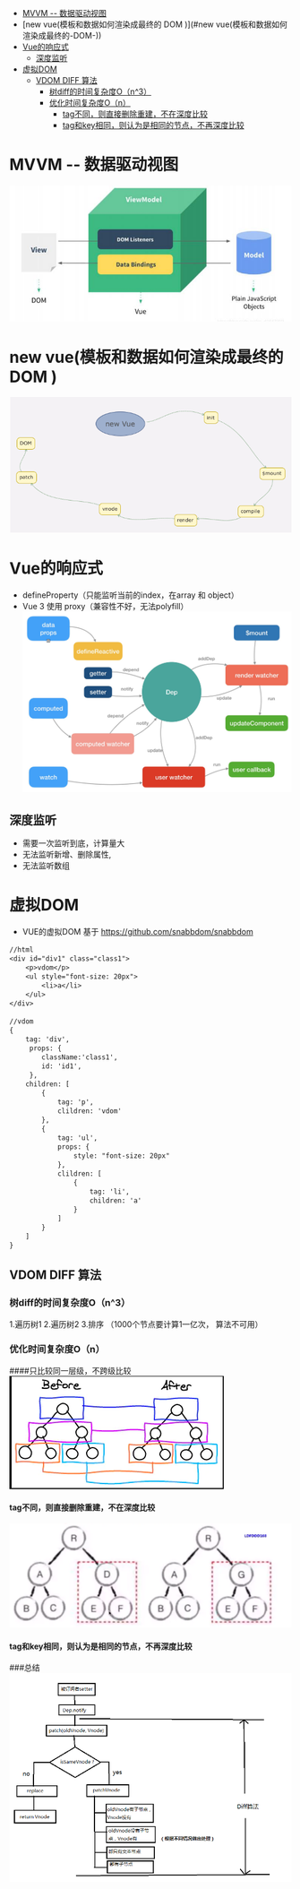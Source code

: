 - [MVVM  -- 数据驱动视图](#MVVM--数据驱动视图)
- [new vue(模板和数据如何渲染成最终的 DOM )](#new vue(模板和数据如何渲染成最终的-DOM-))
- [Vue的响应式](#Vue的响应式)
  * [深度监听](#深度监听)
- [虚拟DOM](#虚拟DOM)
  * [VDOM DIFF 算法](#VDOM-DIFF-算法)
    + [树diff的时间复杂度O（n^3）](#树diff的时间复杂度O-n^3-)
    + [优化时间复杂度O（n）](#优化时间复杂度O-（n）-)
      - [tag不同，则直接删除重建，不在深度比较](#tag不同，则直接删除重建，不在深度比较)
      - [tag和key相同，则认为是相同的节点，不再深度比较](#tag和key相同，则认为是相同的节点，不再深度比较)
      
# MVVM  -- 数据驱动视图
![image](../img/mvvm.jpg)

# new vue(模板和数据如何渲染成最终的 DOM )
![image](../img/new-vue.png)

# Vue的响应式

* defineProperty（只能监听当前的index，在array 和 object）
* Vue 3 使用 proxy（兼容性不好，无法polyfill）
![image](../img/reactive.png)

## 深度监听
* 需要一次监听到底，计算量大
* 无法监听新增、删除属性,
* 无法监听数组

# 虚拟DOM
* VUE的虚拟DOM 基于 https://github.com/snabbdom/snabbdom
```vue
//html
<div id="div1" class="class1">
    <p>vdom</p>
    <ul style="font-size: 20px">
        <li>a</li>
    </ul>
</div>

//vdom
{
    tag: 'div',
     props: {
        className:'class1',
        id: 'id1',
     },
    children: [
        {
            tag: 'p',
            clildren: 'vdom'
        },
        {
            tag: 'ul',
            props: {
                style: "font-size: 20px"
            },
            clildren: [
                {
                    tag: 'li',
                    children: 'a'
                }
            ]
        }
    ]
}
```
## VDOM DIFF 算法
### 树diff的时间复杂度O（n^3）
1.遍历树1 2.遍历树2  3.排序 （1000个节点要计算1一亿次， 算法不可用）
### 优化时间复杂度O（n）
####只比较同一层级，不跨级比较
![image](../img/diff1.png)
#### tag不同，则直接删除重建，不在深度比较
![image](../img/diff2.png)
#### tag和key相同，则认为是相同的节点，不再深度比较

###总结
![image](../img/diff.png)

